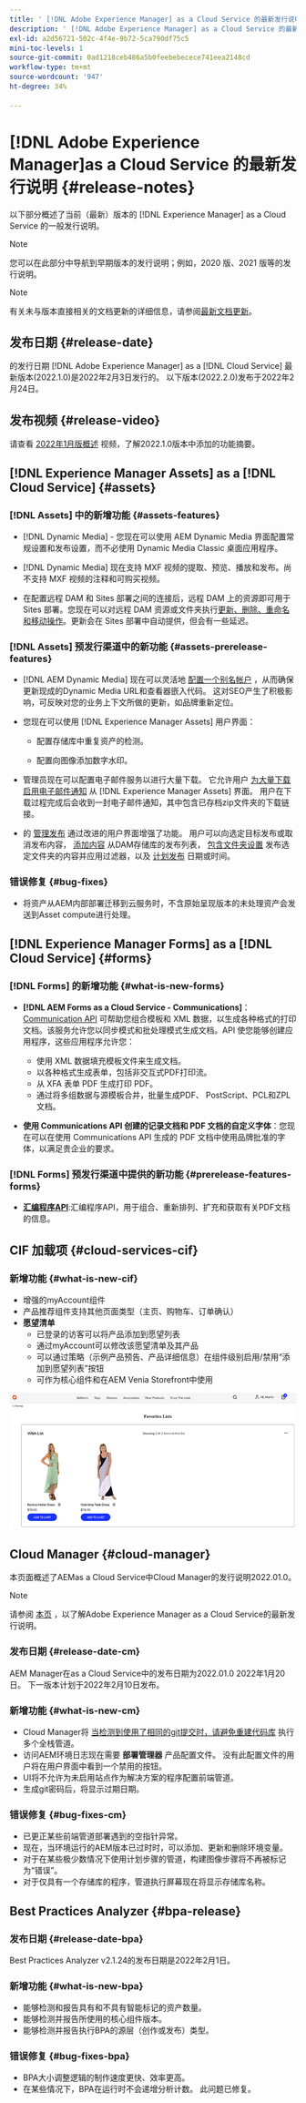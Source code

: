 ```yaml
---
title: ' [!DNL Adobe Experience Manager] as a Cloud Service 的最新发行说明。'
description: ' [!DNL Adobe Experience Manager] as a Cloud Service 的最新发行说明。'
exl-id: a2d56721-502c-4f4e-9b72-5ca790df75c5
mini-toc-levels: 1
source-git-commit: 0ad1218ceb486a5b0feebebecece741eea2148cd
workflow-type: tm+mt
source-wordcount: '947'
ht-degree: 34%

---
```



# [!DNL Adobe Experience Manager]as a Cloud Service 的最新发行说明 {#release-notes}

以下部分概述了当前（最新）版本的 [!DNL Experience Manager] as a Cloud Service 的一般发行说明。

>[!NOTE]
>
>您可以在此部分中导航到早期版本的发行说明；例如，2020 版、2021 版等的发行说明。

>[!NOTE]
>
>有关未与版本直接相关的文档更新的详细信息，请参阅[最新文档更新](https://experienceleague.adobe.com/docs/experience-manager-release-information/aem-release-updates/doc-updates/documentation-updates.html?lang=zh-Hans)。

## 发布日期 {#release-date}

的发行日期 [!DNL Adobe Experience Manager] as a [!DNL Cloud Service] 最新版本(2022.1.0)是2022年2月3日发行的。
以下版本(2022.2.0)发布于2022年2月24日。

## 发布视频 {#release-video}

请查看 [2022年1月版概述](https://video.tv.adobe.com/v/340120) 视频，了解2022.1.0版本中添加的功能摘要。

## [!DNL Experience Manager Assets] as a [!DNL Cloud Service] {#assets}

### [!DNL Assets] 中的新增功能 {#assets-features}

* [!DNL Dynamic Media] - 您现在可以使用 AEM Dynamic Media 界面配置常规设置和发布设置，而不必使用 Dynamic Media Classic 桌面应用程序。

* [!DNL Dynamic Media] 现在支持 MXF 视频的提取、预览、播放和发布。尚不支持 MXF 视频的注释和可购买视频。

* 在配置远程 DAM 和 Sites 部署之间的连接后，远程 DAM 上的资源即可用于 Sites 部署。您现在可以对远程 DAM 资源或文件夹执行[更新、删除、重命名和移动操作](/help/assets/use-assets-across-connected-assets-instances.md)。更新会在 Sites 部署中自动提供，但会有一些延迟。

### [!DNL Assets] 预发行渠道中的新功能 {#assets-prerelease-features}

* [!DNL AEM Dynamic Media] 现在可以灵活地 [配置一个别名帐户](../../assets/dynamic-media/dm-alias-account.md) ，从而确保更新现成的Dynamic Media URL和查看器嵌入代码。 这对SEO产生了积极影响，可反映对您的业务上下文所做的更新，如品牌重新定位。

* 您现在可以使用 [!DNL Experience Manager Assets] 用户界面：

   * 配置存储库中重复资产的检测。

   * 配置向图像添加数字水印。

* 管理员现在可以配置电子邮件服务以进行大量下载。 它允许用户 [为大量下载启用电子邮件通知](/help/assets/download-assets-from-aem.md#enable-email-notifications-for-large-downloads) 从 [!DNL Experience Manager Assets] 界面。 用户在下载过程完成后会收到一封电子邮件通知，其中包含已存档zip文件夹的下载链接。


* 的 [管理发布](/help/assets/manage-publication.md) 通过改进的用户界面增强了功能。 用户可以向选定目标发布或取消发布内容， [添加内容](/help/assets/manage-publication.md#add-content) 从DAM存储库的发布列表， [包含文件夹设置](/help/assets/manage-publication.md#include-folder-settings) 发布选定文件夹的内容并应用过滤器，以及 [计划发布](/help/assets/manage-publication.md#publish-assets-later) 日期或时间。

### 错误修复 {#bug-fixes}

* 将资产从AEM内部部署迁移到云服务时，不含原始呈现版本的未处理资产会发送到Asset compute进行处理。

## [!DNL Experience Manager Forms] as a [!DNL Cloud Service] {#forms}

### [!DNL Forms] 的新增功能 {#what-is-new-forms}

* **[!DNL AEM Forms as a Cloud Service - Communications]**：[Communication API](https://experienceleague.adobe.com/docs/experience-manager-forms-cloud-service/forms/using-communications/aem-forms-cloud-service-communications.html?lang=zh-Hans) 可帮助您组合模板和 XML 数据，以生成各种格式的打印文档。该服务允许您以同步模式和批处理模式生成文档。API 使您能够创建应用程序，这些应用程序允许您：

   * 使用 XML 数据填充模板文件来生成文档。
   * 以各种格式生成表单，包括非交互式PDF打印流。
   * 从 XFA 表单 PDF 生成打印 PDF。
   * 通过将多组数据与源模板合并，批量生成PDF、 PostScript、PCL和ZPL文档。

* **使用 Communications API 创建的记录文档和 PDF 文档的自定义字体**：您现在可以在使用 Communications API 生成的 PDF 文档中使用品牌批准的字体，以满足贵企业的要求。

### [!DNL Forms] 预发行渠道中提供的新功能 {#prerelease-features-forms}

* **[汇编程序API](https://www.adobe.io/experience-manager-forms-cloud-service-developer-reference/references/assembler-sync/)**:汇编程序API，用于组合、重新排列、扩充和获取有关PDF文档的信息。


## CIF 加载项 {#cloud-services-cif}

### 新增功能 {#what-is-new-cif}

* 增强的myAccount组件
* 产品推荐组件支持其他页面类型（主页、购物车、订单确认）
* **愿望清单**
   * 已登录的访客可以将产品添加到愿望列表
   * 通过myAccount可以修改该愿望清单及其产品
   * 可以通过策略（示例产品预告、产品详细信息）在组件级别启用/禁用“添加到愿望列表”按钮
   * 可作为核心组件和在AEM Venia Storefront中使用

![愿望清单](/help/assets/CIF/wishlist.png)

## Cloud Manager {#cloud-manager}

本页面概述了AEMas a Cloud Service中Cloud Manager的发行说明2022.01.0。

>[!NOTE]
>
>请参阅 [本页](/help/release-notes/release-notes-cloud/release-notes-current.md) ，以了解Adobe Experience Manager as a Cloud Service的最新发行说明。

### 发布日期 {#release-date-cm}

AEM Manager在as a Cloud Service中的发布日期为2022.01.0 2022年1月20日。 下一版本计划于2022年2月10日发布。

### 新增功能 {#what-is-new-cm}

* Cloud Manager将 [当检测到使用了相同的git提交时，请避免重建代码库](/help/implementing/cloud-manager/getting-access-to-aem-in-cloud/setting-up-project.md#build-artifact-reuse) 执行多个全栈管道。
* 访问AEM环境日志现在需要 **部署管理器** 产品配置文件。 没有此配置文件的用户将在用户界面中看到一个禁用的按钮。
* UI将不允许为未启用站点作为解决方案的程序配置前端管道。
* 生成git密码后，将显示过期日期。

### 错误修复 {#bug-fixes-cm}

* 已更正某些前端管道部署遇到的空指针异常。
* 现在，当环境运行的AEM版本已过时时，可以添加、更新和删除环境变量。
* 对于在某些极少数情况下使用计划步骤的管道，构建图像步骤将不再被标记为“错误”。
* 对于仅具有一个存储库的程序，管道执行屏幕现在将显示存储库名称。

## Best Practices Analyzer {#bpa-release}

### 发布日期 {#release-date-bpa}

Best Practices Analyzer v2.1.24的发布日期是2022年2月1日。

### 新增功能 {#what-is-new-bpa}

* 能够检测和报告具有和不具有智能标记的资产数量。
* 能够检测并报告所使用的核心组件版本。
* 能够检测并报告执行BPA的源层（创作或发布）类型。

### 错误修复 {#bug-fixes-bpa}

* BPA大小调整逻辑的制作速度更快、效率更高。
* 在某些情况下，BPA在运行时不会递增分析计数。 此问题已修复。
